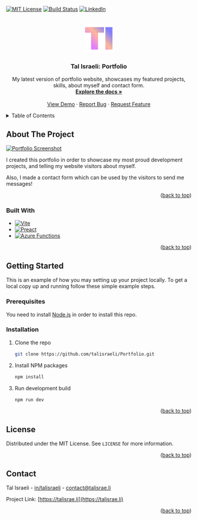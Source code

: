 <!-- Improved compatibility of back to top link: See: https://github.com/othneildrew/Best-README-Template/pull/73 -->
<a name="readme-top"></a>
<!--
*** Thanks for checking out the Best-README-Template. If you have a suggestion
*** that would make this better, please fork the repo and create a pull request
*** or simply open an issue with the tag "enhancement".
*** Don't forget to give the project a star!
*** Thanks again! Now go create something AMAZING! :D
-->



<!-- PROJECT SHIELDS -->
<!--
*** I'm using markdown "reference style" links for readability.
*** Reference links are enclosed in brackets [ ] instead of parentheses ( ).
*** See the bottom of this document for the declaration of the reference variables
*** for contributors-url, forks-url, etc. This is an optional, concise syntax you may use.
*** https://www.markdownguide.org/basic-syntax/#reference-style-links
-->
[![MIT License][license-shield]][license-url]
[![Build Status][build-shield]][build-url]
[![LinkedIn][linkedin-shield]][linkedin-url]



<!-- PROJECT LOGO -->
<br />
<div align="center">
  <a href="https://github.com/talisraeli/Portfolio">
    <img src="public/icon.svg" alt="Logo" width="80" height="80">
  </a>

<h3 align="center">Tal Israeli: Portfolio</h3>

  <p align="center">
    My latest version of portfolio website, showcases my featured projects, skills, about myself and contact form.
    <br />
    <a href="https://github.com/talisraeli/Portfolio"><strong>Explore the docs »</strong></a>
    <br />
    <br />
    <a href="https://talisrae.li">View Demo</a>
    ·
    <a href="https://github.com/talisraeli/Portfolio/issues">Report Bug</a>
    ·
    <a href="https://github.com/talisraeli/Portfolio/issues">Request Feature</a>
  </p>
</div>



<!-- TABLE OF CONTENTS -->
<details>
  <summary>Table of Contents</summary>
  <ol>
    <li>
      <a href="#about-the-project">About The Project</a>
      <ul>
        <li><a href="#built-with">Built With</a></li>
      </ul>
    </li>
    <li>
      <a href="#getting-started">Getting Started</a>
      <ul>
        <li><a href="#prerequisites">Prerequisites</a></li>
        <li><a href="#installation">Installation</a></li>
      </ul>
    </li>
    <li><a href="#license">License</a></li>
    <li><a href="#contact">Contact</a></li>
  </ol>
</details>



<!-- ABOUT THE PROJECT -->
## About The Project

[![Portfolio Screenshot][product-screenshot]](https://talisrae.li)

I created this portfolio in order to showcase my most proud development projects, and telling my website visitors about myself.

Also, I made a contact form which can be used by the visitors to send me messages!

<p align="right">(<a href="#readme-top">back to top</a>)</p>



### Built With

* [![Vite][Vite]][Vite-url]
* [![Preact][Preact]][Preact-url]
* [![Azure Functions][Azure]][Azure-url]

<p align="right">(<a href="#readme-top">back to top</a>)</p>



<!-- GETTING STARTED -->
## Getting Started

This is an example of how you may setting up your project locally.
To get a local copy up and running follow these simple example steps.

### Prerequisites

You need to install [Node.js](https://nodejs.org/en/download) in order to install this repo.

### Installation

1. Clone the repo
   ```sh
   git clone https://github.com/talisraeli/Portfolio.git
   ```
2. Install NPM packages
   ```sh
   npm install
   ```
4. Run development build
   ```js
   npm run dev
   ```

<p align="right">(<a href="#readme-top">back to top</a>)</p>



<!-- LICENSE -->
## License

Distributed under the MIT License. See `LICENSE` for more information.

<p align="right">(<a href="#readme-top">back to top</a>)</p>



<!-- CONTACT -->
## Contact

Tal Israeli - [in/talisraeli](https://www.linkedin.com/in/talisraeli/) - [contact@talisrae.li](mailto:contact@talisrae.li)

Project Link: [https://talisrae.li](https://talisrae.li)

<p align="right">(<a href="#readme-top">back to top</a>)</p>



<!-- MARKDOWN LINKS & IMAGES -->
<!-- https://www.markdownguide.org/basic-syntax/#reference-style-links -->
[license-shield]: https://img.shields.io/github/license/talisraeli/Portfolio.svg?style=for-the-badge
[license-url]: https://github.com/talisraeli/Portfolio/blob/master/LICENSE
[build-shield]: https://img.shields.io/github/actions/workflow/status/talisraeli/Portfolio/azure-static-web-apps-victorious-water-0a91e0403.yml.svg?style=for-the-badge
[build-url]: https://github.com/talisraeli/Portfolio/actions
[linkedin-shield]: https://img.shields.io/badge/-LinkedIn-black.svg?style=for-the-badge&logo=linkedin&colorB=555
[linkedin-url]: https://linkedin.com/in/talisraeli
[product-screenshot]: https://raw.githubusercontent.com/talisraeli/Portfolio/master/.github/assets/screenshot.png
[Vite]: https://img.shields.io/badge/Vite-20232A?style=for-the-badge&logo=vite&logoColor=646CFF
[Vite-url]: https://vitejs.dev/
[Preact]: https://img.shields.io/badge/Preact-20232A?style=for-the-badge&logo=preact&logoColor=673AB8
[Preact-url]: https://preactjs.com/
[Azure]: https://img.shields.io/badge/Azure_Functions-20232A?style=for-the-badge&logo=azure-functions&logoColor=673AB8
[Azure-url]: https://azure.microsoft.com/
